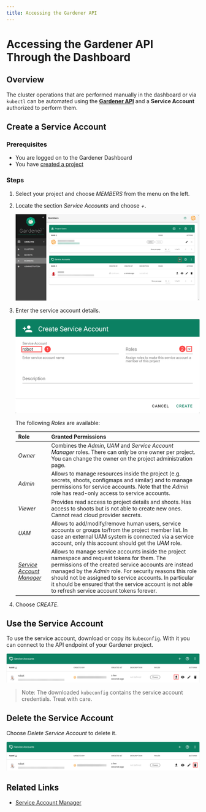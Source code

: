 ```yaml
---
title: Accessing the Gardener API
---
```


# Accessing the Gardener API Through the Dashboard

## Overview

The cluster operations that are performed manually in the dashboard or via `kubectl` can be automated using the [**Gardener API**](https://github.com/gardener/gardener/blob/master/docs/api-reference/README.md) and a **Service Account** authorized to perform them.

## Create a Service Account

### Prerequisites

- You are logged on to the Gardener Dashboard
- You have [created a project](working-with-projects.md)

### Steps

1. Select your project and choose *MEMBERS* from the menu on the left.

2. Locate the section *Service Accounts* and choose *+*.

   ![Add service account](../images/01-add-service-account.png)

3. Enter the service account details.

   ![Enter service account details](../images/02-enter-service-account-details.png)

   The following *Roles* are available:

   | Role | Granted Permissions |
   |:---|:---|
   | *Owner* | Combines the *Admin*, *UAM* and *Service Account Manager* roles. There can only be one owner per project. You can change the owner on the project administration page. |
   | *Admin* | Allows to manage resources inside the project (e.g. secrets, shoots, configmaps and similar) and to manage permissions for service accounts. Note that the *Admin* role has read-only access to service accounts. |
   | *Viewer* | Provides read access to project details and shoots. Has access to shoots but is not able to create new ones. Cannot read cloud provider secrets. |
   | *UAM* | Allows to add/modify/remove human users, service accounts or groups to/from the project member list. In case an external UAM system is connected via a service account, only this account should get the *UAM* role. |
   | *[Service Account Manager](https://github.com/gardener/gardener/blob/master/docs/usage/service-account-manager.md)* | Allows to manage service accounts inside the project namespace and request tokens for them. The permissions of the created service accounts are instead managed by the *Admin* role. For security reasons this role should not be assigned to service accounts. In particular it should be ensured that the service account is not able to refresh service account tokens forever. |

4. Choose *CREATE*.

## Use the Service Account

To use the service account, download or copy its `kubeconfig`. With it you can connect to the API endpoint of your Gardener project.

![Download service account kubeconfig](../images/03-download-service-account-kubeconfig.png)

> Note: The downloaded `kubeconfig` contains the service account credentials. Treat with care.

## Delete the Service Account

Choose *Delete Service Account* to delete it.

![Delete service account](../images/04-delete-service-account.png)

## Related Links

- [Service Account Manager](https://github.com/gardener/gardener/blob/master/docs/usage/service-account-manager.md)